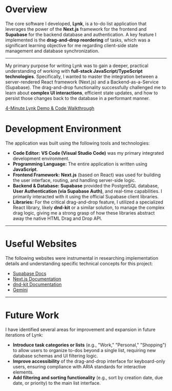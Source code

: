 # Overview

The core software I developed, **Lynk**, is a to-do list application that leverages the power of the **Next.js** framework for the frontend and **Supabase** for the backend database and authentication. A key feature I implemented is the **drag-and-drop reordering** of tasks, which was a significant learning objective for me regarding client-side state management and database synchronization.

---

My primary purpose for writing Lynk was to gain a deeper, practical understanding of working with **full-stack JavaScript/TypeScript technologies**. Specifically, I wanted to master the integration between a server-rendered React framework (Next.js) and a Backend-as-a-Service (Supabase). The drag-and-drop functionality successfully challenged me to learn about **complex UI interactions**, efficient state updates, and how to persist those changes back to the database in a performant manner.

[4-Minute Lynk Demo & Code Walkthrough](http://youtube.link.goes.here)

# Development Environment

The application was built using the following tools and technologies:

* **Code Editor:** **VS Code (Visual Studio Code)** was my primary integrated development environment.
* **Programming Language:** The entire application is written using **JavaScript**.
* **Frontend Framework:** **Next.js** (based on React) was used for building the user interface, routing, and handling server-side logic.
* **Backend & Database:** **Supabase** provided the PostgreSQL database, **User Authentication (via Supabase Auth)**, and real-time capabilities. I primarily interacted with it using the official Supabase client libraries.
* **Libraries:** For the critical drag-and-drop feature, I utilized a specialized React library, likely **dnd-kit** or a similar solution, to manage the complex drag logic, giving me a strong grasp of how these libraries abstract away the native HTML Drag and Drop API.

---

# Useful Websites

The following websites were instrumental in researching implementation details and understanding specific technical concepts for this project:

- [Supabase Docs](http://supabase.com/)
- [Next.js Documentation](https://nextjs.org/)
- [dnd-kit Documentation](https://dndkit.com/)
- [Gemini](https://gemini.google.com/)

---

# Future Work

I have identified several areas for improvement and expansion in future iterations of Lynk:

-   **Introduce task categories or lists** (e.g., "Work," "Personal," "Shopping") to allow users to organize to-dos beyond a single list, requiring new database schemas and UI filtering logic.
-   **Improve accessibility** of the drag-and-drop interface for keyboard-only users, ensuring compliance with ARIA standards for interactive elements.
-   **Add filtering and sorting functionality** (e.g., sort by creation date, due date, or priority) to the main list interface.